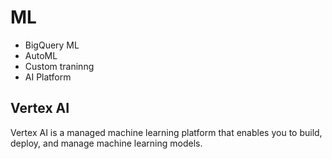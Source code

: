 # ML

- BigQuery ML
- AutoML
- Custom traninng
- AI Platform


## Vertex AI

Vertex AI is a managed machine learning platform that enables you to build, deploy, and manage machine learning models.